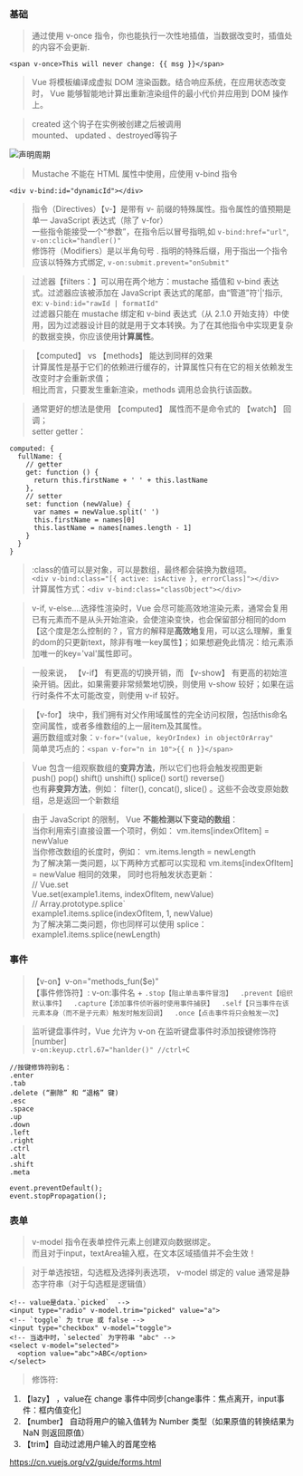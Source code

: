 ### 基础

> 通过使用 v-once 指令，你也能执行一次性地插值，当数据改变时，插值处的内容不会更新.

```
<span v-once>This will never change: {{ msg }}</span>
```

>  Vue 将模板编译成虚拟 DOM 渲染函数。结合响应系统，在应用状态改变时， Vue 能够智能地计算出重新渲染组件的最小代价并应用到 DOM 操作上。

> created 这个钩子在实例被创建之后被调用  
mounted、 updated 、destroyed等钩子

![声明周期](https://cn.vuejs.org/images/lifecycle.png)

> Mustache 不能在 HTML 属性中使用，应使用 v-bind 指令

```
<div v-bind:id="dynamicId"></div>
```

> 指令（Directives）【v-】是带有 v- 前缀的特殊属性。指令属性的值预期是单一 JavaScript 表达式（除了 v-for）  
一些指令能接受一个“参数”，在指令后以冒号指明,如 `v-bind:href="url"`, `v-on:click="handler()"`  
修饰符（Modifiers）是以半角句号 . 指明的特殊后缀，用于指出一个指令应该以特殊方式绑定, `v-on:submit.prevent="onSubmit"`

> 过滤器【filters：】可以用在两个地方：mustache 插值和 v-bind 表达式。过滤器应该被添加在 JavaScript 表达式的尾部，由“管道”符'|'指示, ex: `v-bind:id="rawId | formatId"`  
过滤器只能在 mustache 绑定和 v-bind 表达式（从 2.1.0 开始支持）中使用，因为过滤器设计目的就是用于文本转换。为了在其他指令中实现更复杂的数据变换，你应该使用**计算属性**。

> 【computed】 vs 【methods】 能达到同样的效果  
计算属性是基于它们的依赖进行缓存的，计算属性只有在它的相关依赖发生改变时才会重新求值；  
相比而言，只要发生重新渲染，methods 调用总会执行该函数。

> 通常更好的想法是使用 【computed】 属性而不是命令式的 【watch】 回调；  
setter getter：

```
computed: {
  fullName: {
    // getter
    get: function () {
      return this.firstName + ' ' + this.lastName
    },
    // setter
    set: function (newValue) {
      var names = newValue.split(' ')
      this.firstName = names[0]
      this.lastName = names[names.length - 1]
    }
  }
}
```

> :class的值可以是对象，可以是数组，最终都会装换为数组项。   
`<div v-bind:class="[{ active: isActive }, errorClass]"></div>`  
计算属性方式：`<div v-bind:class="classObject"></div>`

> v-if, v-else....选择性渲染时，Vue 会尽可能高效地渲染元素，通常会复用已有元素而不是从头开始渲染，会使渲染变快，也会保留部分相同的dom【这个度是怎么控制的？，官方的解释是**高效地**复用，可以这么理解，重复的dom的只更新text，除非有唯一key属性】；如果想避免此情况：给元素添加唯一的key='val'属性即可。

> 一般来说， 【v-if】 有更高的切换开销，而 【v-show】 有更高的初始渲染开销。因此，如果需要非常频繁地切换，则使用 v-show 较好；如果在运行时条件不太可能改变，则使用 v-if 较好。

> 【v-for】 块中，我们拥有对父作用域属性的完全访问权限，包括this命名空间属性，或者多维数组的上一层item及其属性。  
遍历数组或对象：`v-for="(value, keyOrIndex) in objectOrArray"`  
简单灵巧点的：`<span v-for="n in 10">{{ n }}</span>`

> Vue 包含一组观察数组的**变异方法**，所以它们也将会触发视图更新  
push()
pop()
shift()
unshift()
splice()
sort()
reverse()  
也有**非变异方法**，例如： filter(), concat(), slice() 。这些不会改变原始数组，总是返回一个新数组

> 由于 JavaScript 的限制， Vue **不能检测以下变动的数组**：  
当你利用索引直接设置一个项时，例如： vm.items[indexOfItem] = newValue  
当你修改数组的长度时，例如： vm.items.length = newLength  
为了解决第一类问题，以下两种方式都可以实现和 vm.items[indexOfItem] = newValue 相同的效果， 同时也将触发状态更新：  
// Vue.set  
Vue.set(example1.items, indexOfItem, newValue)  
// Array.prototype.splice`  
example1.items.splice(indexOfItem, 1, newValue)  
为了解决第二类问题，你也同样可以使用 splice：  
example1.items.splice(newLength)  

### 事件

> 【v-on】v-on="methods_fun($e)"   
【事件修饰符】: v-on:事件名 + `.stop【阻止单击事件冒泡】  .prevent【组织默认事件】  .capture【添加事件侦听器时使用事件捕获】  .self【只当事件在该元素本身（而不是子元素）触发时触发回调】  .once【点击事件将只会触发一次】`

> 监听键盘事件时，Vue 允许为 v-on 在监听键盘事件时添加按键修饰符[number]  
`v-on:keyup.ctrl.67="hanlder()" //ctrl+C`

```
//按键修饰符别名：
.enter
.tab
.delete (“删除” 和 “退格” 键)
.esc
.space
.up
.down
.left
.right
.ctrl
.alt
.shift
.meta
```

```
event.preventDefault();  
event.stopPropagation();  
```

### 表单

> v-model 指令在表单控件元素上创建双向数据绑定。  
而且对于input，textArea输入框，在文本区域插值并不会生效！  

> 对于单选按钮，勾选框及选择列表选项， v-model 绑定的 value 通常是静态字符串（对于勾选框是逻辑值）

```
<!-- value是data.`picked`  -->
<input type="radio" v-model.trim="picked" value="a">
<!-- `toggle` 为 true 或 false -->
<input type="checkbox" v-model="toggle">
<!-- 当选中时，`selected` 为字符串 "abc" -->
<select v-model="selected">
  <option value="abc">ABC</option>
</select>
```

> 修饰符:  
1. 【lazy】 ，value在 change 事件中同步[change事件：焦点离开，input事件：框内值变化]  
2. 【number】 自动将用户的输入值转为 Number 类型（如果原值的转换结果为 NaN 则返回原值）  
3. 【trim】自动过滤用户输入的首尾空格


<https://cn.vuejs.org/v2/guide/forms.html>
